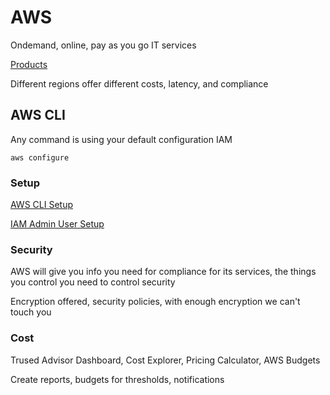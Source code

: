 # AWS

Ondemand, online, pay as you go IT services

[Products](https://aws.amazon.com/products/)

Different regions offer different costs, latency, and compliance

## AWS CLI

Any command is using your default configuration IAM

`aws configure`

### Setup

[AWS CLI Setup](https://docs.aws.amazon.com/cli/latest/userguide/cli-chap-getting-set-up.html)

[IAM Admin User Setup](https://docs.aws.amazon.com/IAM/latest/UserGuide/getting-started_create-admin-group.html)

### Security

AWS will give you info you need for compliance for its services, the things you control you need to control security

Encryption offered, security policies, with enough encryption we can't touch you

### Cost

Trused Advisor Dashboard, Cost Explorer, Pricing Calculator, AWS Budgets

Create reports, budgets for thresholds, notifications 

